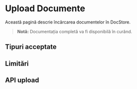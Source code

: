 # Upload Documente

Această pagină descrie încărcarea documentelor în DocStore.

> **Notă:** Documentația completă va fi disponibilă în curând.

## Tipuri acceptate

## Limitări

## API upload